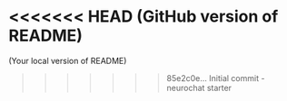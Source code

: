 <<<<<<< HEAD
(GitHub version of README)
=======
(Your local version of README)
>>>>>>> 85e2c0e... Initial commit - neurochat starter
